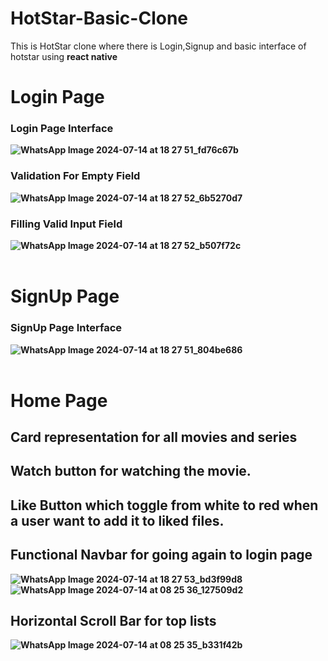 # HotStar-Basic-Clone
This is HotStar clone where there is Login,Signup and basic interface of hotstar using <b>react native<b>

# Login Page
### Login Page Interface
![WhatsApp Image 2024-07-14 at 18 27 51_fd76c67b](https://github.com/user-attachments/assets/1187cde7-350e-4b7d-933f-b563cb8276ff)

### Validation For Empty Field
![WhatsApp Image 2024-07-14 at 18 27 52_6b5270d7](https://github.com/user-attachments/assets/b26de9fc-da21-4147-b4a4-af9f5da44af3)

### Filling Valid Input Field
![WhatsApp Image 2024-07-14 at 18 27 52_b507f72c](https://github.com/user-attachments/assets/e5e96f5b-90a2-46c2-bbb0-f52a8e57678e)
<br>
<br>


# SignUp Page
### SignUp Page Interface
![WhatsApp Image 2024-07-14 at 18 27 51_804be686](https://github.com/user-attachments/assets/5f619eba-6406-43cc-804a-2d5b8d1efbc9)
<br>
<br>


# Home Page
## Card representation for all movies and series
## Watch button for watching the movie.
## Like Button which toggle from white to red when a user want to add it to liked files.
## Functional Navbar for going again to login page
![WhatsApp Image 2024-07-14 at 18 27 53_bd3f99d8](https://github.com/user-attachments/assets/af92aacb-b962-471a-8c11-e2e0646f2c92)
![WhatsApp Image 2024-07-14 at 08 25 36_127509d2](https://github.com/user-attachments/assets/27876862-04d2-4faf-b3df-ff3fb8c4e093)
<br>
## Horizontal Scroll Bar for top lists
![WhatsApp Image 2024-07-14 at 08 25 35_b331f42b](https://github.com/user-attachments/assets/03912004-ab37-4c94-9d72-73408283795e)
<br>
